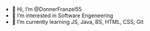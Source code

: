 - 👋 Hi, I’m @DonnerFranzel55
- 👀 I’m interested in Software Engeneering 
- 🌱 I’m currently learning JS, Java, BS, HTML, CSS, Git
